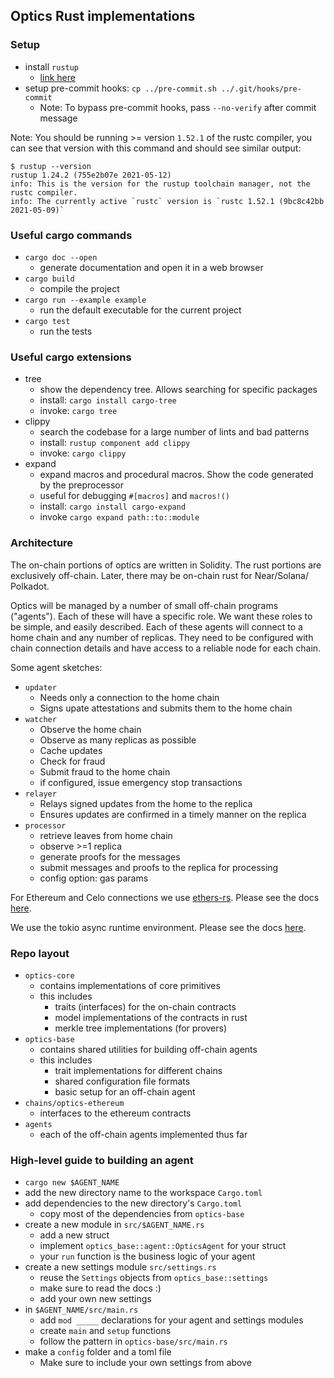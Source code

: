 ## Optics Rust implementations

### Setup

- install `rustup`
  - [link here](https://rustup.rs/)
- setup pre-commit hooks: `cp ../pre-commit.sh ../.git/hooks/pre-commit`
  - Note: To bypass pre-commit hooks, pass `--no-verify` after commit message

Note: You should be running >= version `1.52.1` of the rustc compiler, you can see that version with this command and should see similar output:

```
$ rustup --version
rustup 1.24.2 (755e2b07e 2021-05-12)
info: This is the version for the rustup toolchain manager, not the rustc compiler.
info: The currently active `rustc` version is `rustc 1.52.1 (9bc8c42bb 2021-05-09)`
```

### Useful cargo commands

- `cargo doc --open`
  - generate documentation and open it in a web browser
- `cargo build`
  - compile the project
- `cargo run --example example`
  - run the default executable for the current project
- `cargo test`
  - run the tests

### Useful cargo extensions

- tree
  - show the dependency tree. Allows searching for specific packages
  - install: `cargo install cargo-tree`
  - invoke: `cargo tree`
- clippy
  - search the codebase for a large number of lints and bad patterns
  - install: `rustup component add clippy`
  - invoke: `cargo clippy`
- expand
  - expand macros and procedural macros. Show the code generated by the preprocessor
  - useful for debugging `#[macros]` and `macros!()`
  - install: `cargo install cargo-expand`
  - invoke `cargo expand path::to::module`

### Architecture

The on-chain portions of optics are written in Solidity. The rust portions are
exclusively off-chain. Later, there may be on-chain rust for Near/Solana/
Polkadot.

Optics will be managed by a number of small off-chain programs ("agents"). Each
of these will have a specific role. We want these roles to be simple, and
easily described. Each of these agents will connect to a home chain and any
number of replicas. They need to be configured with chain connection details
and have access to a reliable node for each chain.

Some agent sketches:

- `updater`
  - Needs only a connection to the home chain
  - Signs upate attestations and submits them to the home chain
- `watcher`
  - Observe the home chain
  - Observe as many replicas as possible
  - Cache updates
  - Check for fraud
  - Submit fraud to the home chain
  - if configured, issue emergency stop transactions
- `relayer`
  - Relays signed updates from the home to the replica
  - Ensures updates are confirmed in a timely manner on the replica
- `processor`
  - retrieve leaves from home chain
  - observe >=1 replica
  - generate proofs for the messages
  - submit messages and proofs to the replica for processing
  - config option: gas params

For Ethereum and Celo connections we use
[ethers-rs](https://github.com/gakonst/ethers-rs). Please see the docs
[here](https://docs.rs/ethers/0.2.0/ethers/).

We use the tokio async runtime environment. Please see the docs
[here](https://docs.rs/tokio/1.1.0/tokio/).

### Repo layout

- `optics-core`
  - contains implementations of core primitives
  - this includes
    - traits (interfaces) for the on-chain contracts
    - model implementations of the contracts in rust
    - merkle tree implementations (for provers)
- `optics-base`
  - contains shared utilities for building off-chain agents
  - this includes
    - trait implementations for different chains
    - shared configuration file formats
    - basic setup for an off-chain agent
- `chains/optics-ethereum`
  - interfaces to the ethereum contracts
- `agents`
  - each of the off-chain agents implemented thus far
### High-level guide to building an agent

- `cargo new $AGENT_NAME`
- add the new directory name to the workspace `Cargo.toml`
- add dependencies to the new directory's `Cargo.toml`
  - copy most of the dependencies from `optics-base`
- create a new module in `src/$AGENT_NAME.rs`
  - add a new struct
  - implement `optics_base::agent::OpticsAgent` for your struct
  - your `run` function is the business logic of your agent
- create a new settings module `src/settings.rs`
  - reuse the `Settings` objects from `optics_base::settings`
  - make sure to read the docs :)
  - add your own new settings
- in `$AGENT_NAME/src/main.rs`
  - add `mod _____` declarations for your agent and settings modules
  - create `main` and `setup` functions
  - follow the pattern in `optics-base/src/main.rs`
- make a `config` folder and a toml file
  - Make sure to include your own settings from above

